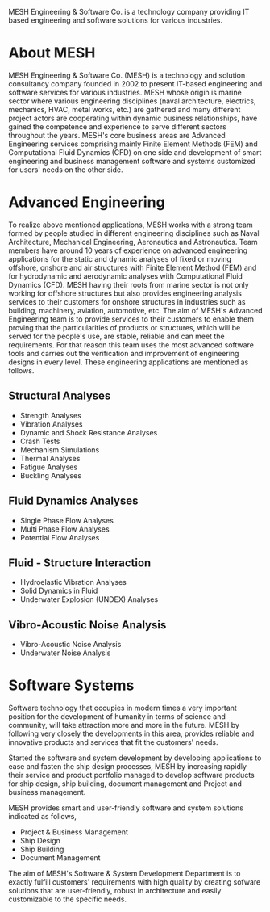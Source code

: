 MESH Engineering & Software Co. is a technology company providing IT based engineering and software solutions for various industries.

# About MESH
MESH Engineering & Software Co. (MESH) is a technology and solution consultancy company founded in 2002 to present IT-based engineering and software services for various industries. MESH whose origin is marine sector where various engineering disciplines (naval architecture, electrics, mechanics, HVAC, metal works, etc.) are gathered and many different project actors are cooperating within dynamic business relationships, have gained the competence and experience to serve different sectors throughout the years. MESH's core business areas are Advanced Engineering services comprising mainly Finite Element Methods (FEM) and Computational Fluid Dynamics (CFD) on one side and development of smart engineering and business management software and systems customized for users' needs on the other side.

# Advanced Engineering
To realize above mentioned applications, MESH works with a strong team formed by people studied in different engineering disciplines such as Naval Architecture, Mechanical Engineering, Aeronautics and Astronautics. Team members have around 10 years of experience on advanced engineering applications for the static and dynamic analyses of fixed or moving offshore, onshore and air structures with Finite Element Method (FEM) and for hydrodynamic and aerodynamic analyses with Computational Fluid Dynamics (CFD). MESH having their roots from marine sector is not only working for offshore structures but also provides engineering analysis services to their customers for onshore structures in industries such as building, machinery, aviation, automotive, etc. The aim of MESH's Advanced Engineering team is to provide services to their customers to enable them proving that the particularities of products or structures, which will be served for the people's use, are stable, reliable and can meet the requirements. For that reason this team uses the most advanced software tools and carries out the verification and improvement of engineering designs in every level. These engineering applications are mentioned as follows.

## Structural Analyses
* Strength Analyses
* Vibration Analyses
* Dynamic and Shock Resistance Analyses
* Crash Tests
* Mechanism Simulations
* Thermal Analyses
* Fatigue Analyses
* Buckling Analyses

## Fluid Dynamics Analyses
* Single Phase Flow Analyses
* Multi Phase Flow Analyses
* Potential Flow Analyses

## Fluid - Structure Interaction
* Hydroelastic Vibration Analyses
* Solid Dynamics in Fluid
* Underwater Explosion (UNDEX) Analyses

## Vibro-Acoustic Noise Analysis
* Vibro-Acoustic Noise Analysis
* Underwater Noise Analysis

# Software Systems
Software technology that occupies in modern times a very important position for the development of humanity in terms of science and community, will take attraction more and more in the future. MESH by following very closely the developments in this area, provides reliable and innovative products and services that fit the customers' needs.

Started the software and system development by developing applications to ease and fasten the ship design processes, MESH by increasing rapidly their service and product portfolio managed to develop software products for ship design, ship building, document management and Project and business management.

MESH provides smart and user-friendly software and system solutions indicated as follows,

* Project & Business Management
* Ship Design
* Ship Building
* Document Management

The aim of MESH's Software & System Development Department is to exactly fulfill customers' requirements with high quality by creating sofware solutions that are user-friendly, robust in architecture and easily customizable to the specific needs.
